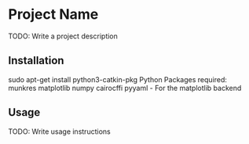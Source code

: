 # Project Name
TODO: Write a project description
## Installation
sudo apt-get install python3-catkin-pkg
Python Packages required:
  munkres
  matplotlib
  numpy
  cairocffi
  pyyaml
    - For the matplotlib backend
## Usage
TODO: Write usage instructions
